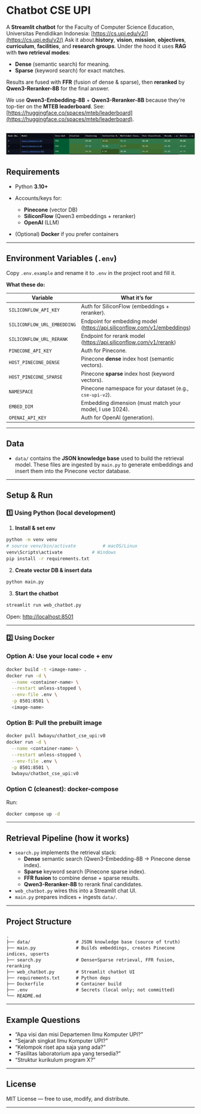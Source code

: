 # Chatbot CSE UPI

A **Streamlit chatbot** for the Faculty of Computer Science Education, Universitas Pendidikan Indonesia: [https://cs.upi.edu/v2/](https://cs.upi.edu/v2/)
Ask it about **history**, **vision**, **mission**, **objectives**, **curriculum**, **facilities**, and **research groups**.
Under the hood it uses **RAG** with **two retrieval modes**:

* **Dense** (semantic search) for meaning.
* **Sparse** (keyword search) for exact matches.

Results are fused with **FFR** (fusion of dense & sparse), then **reranked** by **Qwen3-Reranker-8B** for the final answer.

We use **Qwen3-Embedding-8B** + **Qwen3-Reranker-8B** because they’re top-tier on the **MTEB leaderboard**. See: [https://huggingface.co/spaces/mteb/leaderboard](https://huggingface.co/spaces/mteb/leaderboard).

![Qwen3 on MTEB Leaderboard](assets/benchmark.png)
---

## Requirements

* Python **3.10+**
* Accounts/keys for:

  * **Pinecone** (vector DB)
  * **SiliconFlow** (Qwen3 embeddings + reranker)
  * **OpenAI** (LLM)
* (Optional) **Docker** if you prefer containers

---

## Environment Variables (`.env`)

Copy `.env.example` and rename it to `.env` in the project root and fill it.

**What these do:**

| Variable                    | What it’s for                                             |
| --------------------------- | --------------------------------------------------------- |
| `SILICONFLOW_API_KEY`       | Auth for SiliconFlow (embeddings + reranker).             |
| `SILICONFLOW_URL_EMBEDDING` | Endpoint for embedding model (https://api.siliconflow.com/v1/embeddings)                          |
| `SILICONFLOW_URL_RERANK`    | Endpoint for rerank model (https://api.siliconflow.com/v1/rerank)                           |
| `PINECONE_API_KEY`          | Auth for Pinecone.                                        |
| `HOST_PINECONE_DENSE`       | Pinecone **dense** index host (semantic vectors).         |
| `HOST_PINECONE_SPARSE`      | Pinecone **sparse** index host (keyword vectors).         |
| `NAMESPACE`                 | Pinecone namespace for your dataset (e.g., `cse-upi-v2`). |
| `EMBED_DIM`                 | Embedding dimension (must match your model, I use 1024).              |
| `OPENAI_API_KEY`            | Auth for OpenAI (generation).                             |

---

## Data

* `data/` contains the **JSON knowledge base** used to build the retrieval model.
  These files are ingested by `main.py` to generate embeddings and insert them into the Pinecone vector database.

---

## Setup & Run

### **1️⃣ Using Python (local development)**

1. **Install & set env**

```bash
python -m venv venv
# source venv/bin/activate          # macOS/Linux
venv\Scripts\activate           # Windows
pip install -r requirements.txt
```

2. **Create vector DB & insert data**

```bash
python main.py
```

3. **Start the chatbot**

```bash
streamlit run web_chatbot.py
```

Open: [http://localhost:8501](http://localhost:8501)

---

### **2️⃣ Using Docker**

### Option A: Use your local code + env

```bash
docker build -t <image-name> .
docker run -d \
  --name <container-name> \
  --restart unless-stopped \
  --env-file .env \
  -p 8501:8501 \
  <image-name>
```

### Option B: Pull the prebuilt image

```bash
docker pull bwbayu/chatbot_cse_upi:v0
docker run -d \
  --name <container-name> \
  --restart unless-stopped \
  --env-file .env \
  -p 8501:8501 \
  bwbayu/chatbot_cse_upi:v0
```

### Option C (cleanest): docker-compose

Run:

```bash
docker compose up -d
```

---

## Retrieval Pipeline (how it works)

* `search.py` implements the retrieval stack:
  * **Dense** semantic search (Qwen3-Embedding-8B → Pinecone dense index).
  * **Sparse** keyword search (Pinecone sparse index).
  * **FFR fusion** to combine dense + sparse results.
  * **Qwen3-Reranker-8B** to rerank final candidates.
* `web_chatbot.py` wires this into a Streamlit chat UI.
* `main.py` prepares indices + ingests `data/`.

---

## Project Structure

```
.
├── data/                 # JSON knowledge base (source of truth)
├── main.py               # Builds embeddings, creates Pinecone indices, upserts
├── search.py             # Dense+Sparse retrieval, FFR fusion, reranking
├── web_chatbot.py        # Streamlit chatbot UI
├── requirements.txt      # Python deps
├── Dockerfile            # Container build
├── .env                  # Secrets (local only; not committed)
└── README.md
```

---

## Example Questions

* “Apa visi dan misi Departemen Ilmu Komputer UPI?”
* “Sejarah singkat Ilmu Komputer UPI?”
* “Kelompok riset apa saja yang ada?”
* “Fasilitas laboratorium apa yang tersedia?”
* “Struktur kurikulum program X?”

---

## License

MIT License — free to use, modify, and distribute.

---